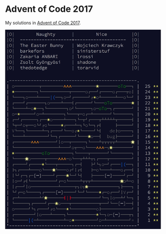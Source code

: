 # Advent of Code 2017

My solutions in [Advent of Code 2017](http://adventofcode.com/2017/).

![Calendar](./image.png "Calendar")
